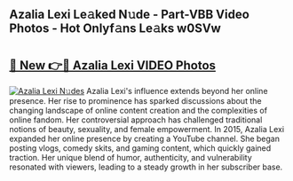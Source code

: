 ## Azalia Lexi Le𝚊ked N𝚞de - Part-VBB Video Photos - Hot Onlyf𝚊ns Le𝚊ks w0SVw

# <h2><a href="http://ab27876.deff.icu/?id=Azalia+Lexi">🔗 New 👉🔴 Azalia Lexi VIDEO Photos</a></h2>

[![Azalia Lexi N𝚞des](https://i.imgur.com/rIISA9y.gif)](http://ab27876.deff.icu/?id=Azalia+Lexi)
Azalia Lexi's influence extends beyond her online presence. Her rise to prominence has sparked discussions about the changing landscape of online content creation and the complexities of online fandom. Her controversial approach has challenged traditional notions of beauty, sexuality, and female empowerment. In 2015, Azalia Lexi expanded her online presence by creating a YouTube channel. She began posting vlogs, comedy skits, and gaming content, which quickly gained traction. Her unique blend of humor, authenticity, and vulnerability resonated with viewers, leading to a steady growth in her subscriber base.
